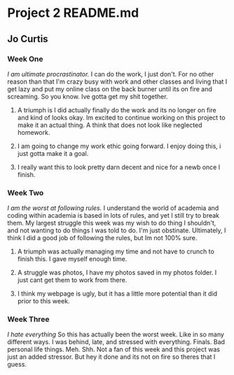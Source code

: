 # Project 2 README.md
## Jo Curtis
### Week One
*I am ultimate procrastinator.* I can do the work, I just don't. For no other reason than that I'm crazy busy with work and other classes and living that I get lazy and put my online class on the back burner until its on fire and screaming. So you know. Ive gotta get my shit together.

1. A triumph is I did actually finally do the work and its no longer on fire and kind of looks okay. Im excited to continue working on this project to make it an actual thing. A think that does not look like neglected homework.

2. I am going to change my work ethic going forward.
I enjoy doing this, i just gotta make it a goal.

3. I really want this to look pretty darn decent and nice for a newb once I finish.

### Week Two
*I am the worst at following rules.* I understand the world of academia and coding within academia is based in lots of rules, and yet I still try to break them. My largest struggle this week was my wish to do thing I shouldn't, and not wanting to do things I was told to do. I'm just obstinate. Ultimately, I think I did a good job of following the rules, but Im not 100% sure.

1. A triumph was actually managing my time and not have to crunch to finish this. I gave myself enough time.

2. A struggle was photos, I have my photos saved in my photos folder. I just cant get them to work from there.

3. I think my webpage is ugly, but it has a little more potential than it did prior to this week.

### Week Three
*I hate everything* So this has actually been the worst week. Like in so many different ways. I was behind, late, and stressed with everything. Finals. Bad personal life things. Meh. Shh. Not a fan of this week and this project was just an added stressor. But hey it done and its not on fire so theres that I guess. 
